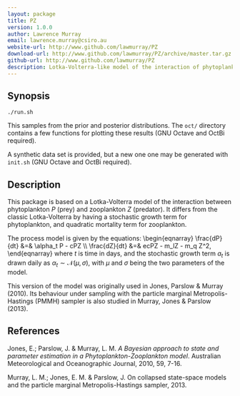 ```yaml
---
layout: package
title: PZ
version: 1.0.0
author: Lawrence Murray
email: lawrence.murray@csiro.au
website-url: http://www.github.com/lawmurray/PZ
download-url: http://www.github.com/lawmurray/PZ/archive/master.tar.gz
github-url: http://www.github.com/lawmurray/PZ
description: Lotka-Volterra-like model of the interaction of phytoplankton (prey) and zooplankton (predator).
---
```


Synopsis
--------

    ./run.sh

This samples from the prior and posterior distributions. The `oct/` directory
contains a few functions for plotting these results (GNU Octave and OctBi
required).

A synthetic data set is provided, but a new one one may be generated with
`init.sh` (GNU Octave and OctBi required).


Description
-----------

This package is based on a Lotka-Volterra model of the interaction between
phytoplankton $P$ (prey) and zooplankton $Z$ (predator). It differs from the
classic Lotka-Volterra by having a stochastic growth term for phytoplankton,
and quadratic mortality term for zooplankton.

The process model is given by the equations:
\begin{eqnarray}
\frac{dP}{dt} &=& \alpha_t P - cPZ \\\\
\frac{dZ}{dt} &=& ecPZ - m_lZ - m_q Z^2,
\end{eqnarray}
where $t$ is time in days, and the stochastic growth term $a_t$ is drawn daily
as $\alpha_t \sim \mathcal{N}(\mu,\sigma)$, with $\mu$ and $\sigma$ being the
two parameters of the model.

This version of the model was originally used in Jones, Parslow & Murray
(2010). Its behaviour under sampling with the particle marginal
Metropolis-Hastings (PMMH) sampler is also studied in Murray, Jones & Parslow
(2013).

References
----------

Jones, E.; Parslow, J. & Murray, L. M. *A Bayesian approach to state and
parameter estimation in a Phytoplankton-Zooplankton model*. Australian
Meteorological and Oceanographic Journal, 2010, 59, 7-16.

Murray, L. M.; Jones, E. M. & Parslow, J. On collapsed state-space models and
the particle marginal Metropolis-Hastings sampler, 2013.
